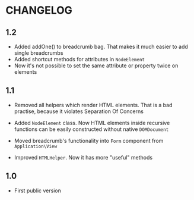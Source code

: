 CHANGELOG
=========

1.2
---
 
 * Added addOne() to breadcrumb bag. That makes it much easier to add single breadcrumbs
 * Added shortcut methods for attributes in `NodeElement`
 * Now it's not possible to set the same attribute or property twice on elements

1.1
---

 * Removed all helpers which render HTML elements. 
   That is a bad practise, because it violates Separation Of Concerns

 * Added `NodeElement` class. 
   Now HTML elements inside recursive functions can be easily constructed without native `DOMDocument`
 
 * Moved breadcrumb's functionality into `Form` component from `Application\View`

 * Improved `HTMLHelper`. Now it has more "useful" methods
 
1.0
---

 * First public version